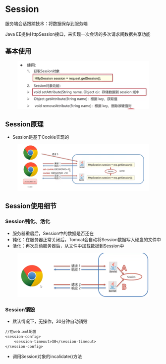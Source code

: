 # Session

服务端会话跟踪技术：将数据保存到服务端

Java EE提供HttpSession接口，来实现一次会话的多次请求间数据共享功能

## 基本使用

<figure><img src="../.gitbook/assets/Screen Shot 2022-11-30 at 12.47.02 AM.png" alt=""><figcaption></figcaption></figure>

## Session原理

* Session是基于Cookie实现的

<figure><img src="../.gitbook/assets/image (20).png" alt=""><figcaption></figcaption></figure>

## Session使用细节

### Session钝化、活化

* 服务器重启后，Session中的数据是否还在
* 钝化：在服务器正常关闭后，Tomcat会自动将Session数据写入硬盘的文件中
* 活化：再次启动服务器后，从文件中加载数据到Session中

<figure><img src="../.gitbook/assets/image (25).png" alt=""><figcaption></figcaption></figure>

### Session销毁

* 默认情况下，无操作，30分钟自动销毁

```
//在web.xml配置
<session-config>
    <session-timeout>30</session-timeout>
</session-config>
```

* 调用Session对象的incalidate()方法
